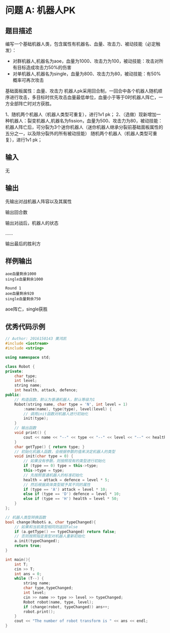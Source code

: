 # 问题 A: 机器人PK

## 题目描述

编写一个基础机器人类，包含属性有机器名、血量、攻击力、被动技能（必定触发）：

- 对群机器人,机器名为aoe，血量为1000、攻击力为100，被动技能：攻击对所有目标造成攻击力50%的伤害
- 对单机器人,机器名为single，血量为800、攻击力为80，被动技能：有50%概率可再次攻击


基础面板属性：血量、攻击力
机器人pk采用回合制，一回合中各个机器人随机顺序进行攻击，多目标时优先攻击血量最低单位，血量小于等于0时机器人阵亡，一方全部阵亡时对方获胜。

1、随机两个机器人（机器人类型可重复），进行1v1 pk；
2、（选做）现新增加一种机器人：裂变机器人,机器名为fission，血量为500、攻击力为80，被动技能：机器人阵亡后，可分裂为3个迷你机器人（迷你机器人继承分裂前基础面板属性的五分之一，以及除分裂外的所有被动技能）
随机两个机器人（机器人类型可重复），进行1v1 pk；



## 输入

无

## 输出

先输出对战机器人阵容以及其属性

输出回合数

输出对战后，机器人的状态

......

输出最后的胜利方



## 样例输出
```
aoe血量剩余1000
single血量剩余1000

Round 1
aoe血量剩余920
single血量剩余750
```
aoe阵亡，single获胜

## 优秀代码示例
```C++
// Author: 2016150143 黄鸿凯
#include <iostream>
#include <string>

using namespace std;

class Robot {
private:
    char type;
    int level;
    string name;
    int health, attack, defence;
public:
    // 构造函数。默认为普通机器人，默认等级为1
    Robot(string name, char type = 'N', int level = 1)
        :name(name), type(type), level(level) {
        // 调用init函数对机器人进行初始化
        init(type);
    }
    // 输出函数
    void print() {
        cout << name << "--" << type << "--" << level << "--" << health << "--" << attack << "--" << defence << endl;
    }
    char getType() { return type; }
    // 初始化机器人函数，会根据参数的值来决定机器人的类型
    void init(char type = 0) {
        // 如果没有参数，则按照现有的类型进行初始化
        if (type == 0) type = this->type;
        this->type = type;
        // 先按照普通机器人的标准初始化
        health = attack = defence = level * 5;
        // 然后根据具体类型赋予其不同的属性
        if (type == 'A') attack = level * 10;
        else if (type == 'D') defence = level * 10;
        else if (type == 'H') health = level * 50;
    }
};

// 机器人类型转换函数
bool change(Robot& a, char typeChanged){
    // 如果和当前类型相同则返回false
    if (a.getType() == typeChanged) return false;
    // 否则按照指定类型对机器人重新初始化
    a.init(typeChanged);
    return true;
}

int main(){
    int T;
    cin >> T;
    int ans = 0;
    while (T--) {
        string name;
        char type,typeChanged;
        int level;
        cin >> name >> type >> level >> typeChanged;
        Robot robot(name, type, level);
        if (change(robot, typeChanged)) ans++;
        robot.print();
    }
    cout << "The number of robot transform is " << ans << endl;
}
```

